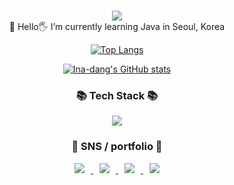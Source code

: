 ###

<!--
**Ina-dang/Ina-dang** is a ✨ _special_ ✨ repository because its `README.md` (this file) appears on your GitHub profile.

Here are some ideas to get you started:

- 🔭 I’m currently working on ...
- 🌱 I’m currently learning ...
- 👯 I’m looking to collaborate on ...
- 🤔 I’m looking for help with ...
- 💬 Ask me about ...
- 📫 How to reach me: ...
- 😄 Pronouns: ...
- ⚡ Fun fact: ...
-->

<p align=center>
<img src="https://capsule-render.vercel.app/api?type=cylinder&color=E5CCFF&height=120&section=header&text=Ina-dang🐣&fontSize=90&&animation=fadeIn&fontColor=FFFFFF"></image>
<br>🌱 Hello🖐 I’m currently learning Java in Seoul, Korea <br>
</p>


<div align=center>
	
[![Top Langs](https://github-readme-stats.vercel.app/api/top-langs/?username=Ina-dang&layout=compact&)](https://github.com/Ina-dang/github-readme-stats)
	
[![Ina-dang's GitHub stats](https://github-readme-stats.vercel.app/api?username=Ina-dang&&show_icons=true&theme=buefy)](https://github.com/Ina-dang/github-readme-stats)
	
</div>

<h3 align="center">📚 Tech Stack 📚</h3>

<div align="center">
  <img src="https://img.shields.io/badge/Java-007396?style=flat-square&logo=Java&logoColor=white"/>
<!--  <img src="https://img.shields.io/badge/Javascript-ffb13b?style=flat-square&logo=javascript&logoColor=white"/>
  <br>
  <img src="https://img.shields.io/badge/Mysql-E6B91E?style=flat-square&logo=MySql&logoColor=white"/>
  <img src="https://img.shields.io/badge/Node.js-339933?style=flat-square&logo=Node.js&logoColor=white"/>
-->
</div> 
	
<div align=center>
	<h3> 🐣 SNS / portfolio 🐣 </h3>	
<a href="https://instagram.com/h_owo_ld" align=center>
    <img 
	 src="http://img.shields.io/badge/-Instagram-blueviolet?style=flat&logo=Instagram&link=https://instagram.com/h_owo_ld/"
	 style="height : auto; margin-left : 10px; margin-right : 10px;"/>
</a>
<a href="https://blog.naver.com/howold0917" align=center>
    <img 
	 src="http://img.shields.io/badge/-NaverBlog-deepgreen?style=flat&logo=NGINX&link=https://blog.naver.com/howold0917/"
	 style="height : auto; margin-left : 10px; margin-right : 10px;"/>
</a>
<a href="https://inadang.com" align=center>
    <img 
	 src="http://img.shields.io/badge/-inadang-FFFFCC?style=flat&logo=ReverbNation&link=https://inadang.com/"
	 style="height : auto; margin-left : 10px; margin-right : 10px;"/>
</a>
<a href="mailto:ina9377@gmail.com">
<img
src="https://img.shields.io/badge/Gmail-d14836?style=flat&logo=Gmail&logoColor=white&link=mailto:ina9377@gmail.com"
style="height : auto; margin-left : 10px; margin-right : 10px;"/>
</a>

  



